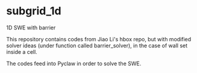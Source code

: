 # subgrid_1d
1D SWE with barrier 

This repository contains codes from Jiao Li's hbox repo, but with modified solver ideas (under function called barrier_solver), in the case of wall set inside a cell.

The codes feed into Pyclaw in order to solve the SWE.
